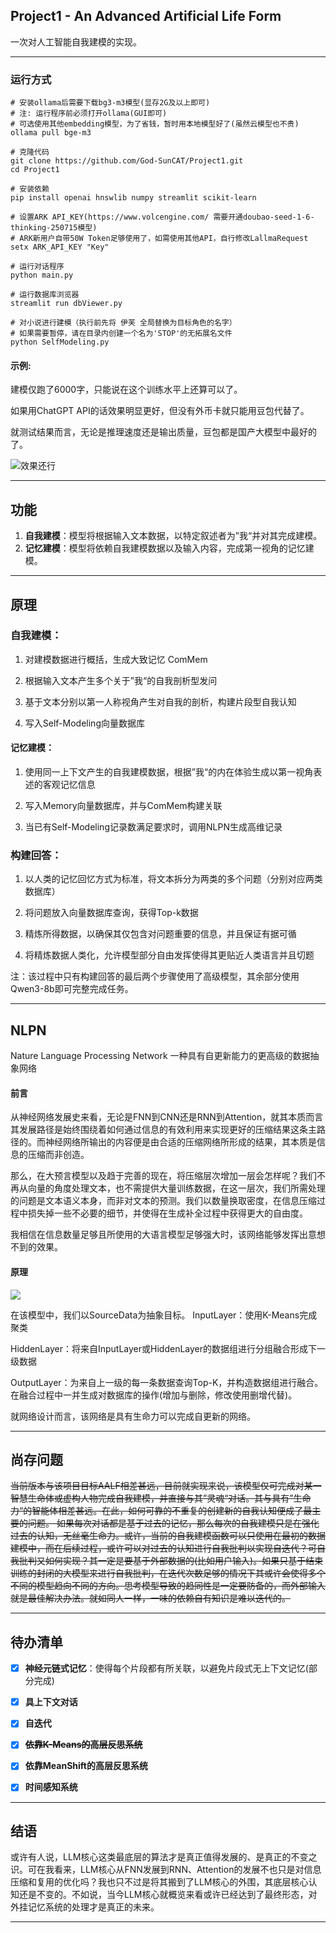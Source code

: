 ## Project1 - An Advanced Artificial Life Form

一次对人工智能自我建模的实现。

---

### 运行方式

```
# 安装ollama后需要下载bg3-m3模型(显存2G及以上即可)
# 注: 运行程序前必须打开ollama(GUI即可)
# 可选使用其他embedding模型，为了省钱，暂时用本地模型好了(虽然云模型也不贵)
ollama pull bge-m3
```

```
# 克隆代码
git clone https://github.com/God-SunCAT/Project1.git
cd Project1

# 安装依赖
pip install openai hnswlib numpy streamlit scikit-learn

# 设置ARK API_KEY(https://www.volcengine.com/ 需要开通doubao-seed-1-6-thinking-250715模型)
# ARK新用户自带50W Token足够使用了，如需使用其他API，自行修改LallmaRequest
setx ARK_API_KEY "Key"

# 运行对话程序
python main.py

# 运行数据库浏览器
streamlit run dbViewer.py

# 对小说进行建模（执行前先将 伊芙 全局替换为目标角色的名字）
# 如果需要暂停，请在目录内创建一个名为'STOP'的无拓展名文件
python SelfModeling.py
```

#### 示例:

建模仅跑了6000字，只能说在这个训练水平上还算可以了。

如果用ChatGPT API的话效果明显更好，但没有外币卡就只能用豆包代替了。

就测试结果而言，无论是推理速度还是输出质量，豆包都是国产大模型中最好的了。

![效果还行](./other/img/img1.png)

---

## 功能

1. **自我建模**：模型将根据输入文本数据，以特定叙述者为”我“并对其完成建模。
2. **记忆建模**：模型将依赖自我建模数据以及输入内容，完成第一视角的记忆建模。

---

## 原理

### 自我建模：

1. 对建模数据进行概括，生成大致记忆 ComMem

2. 根据输入文本产生多个关于”我“的自我剖析型发问

3. 基于文本分别以第一人称视角产生对自我的剖析，构建片段型自我认知

4. 写入Self-Modeling向量数据库

#### 记忆建模：

1. 使用同一上下文产生的自我建模数据，根据”我“的内在体验生成以第一视角表述的客观记忆信息

2. 写入Memory向量数据库，并与ComMem构建关联

3. 当已有Self-Modeling记录数满足要求时，调用NLPN生成高维记录

### 构建回答：

1. 以人类的记忆回忆方式为标准，将文本拆分为两类的多个问题（分别对应两类数据库）

2. 将问题放入向量数据库查询，获得Top-k数据

3. 精炼所得数据，以确保其仅包含对问题重要的信息，并且保证有据可循

4. 将精炼数据人类化，允许模型部分自由发挥使得其更贴近人类语言并且切题

注：该过程中只有构建回答的最后两个步骤使用了高级模型，其余部分使用Qwen3-8b即可完整完成任务。

---

## NLPN

Nature Language Processing Network
一种具有自更新能力的更高级的数据抽象网络

#### 前言

从神经网络发展史来看，无论是FNN到CNN还是RNN到Attention，就其本质而言其发展路径是始终围绕着如何通过信息的有效利用来实现更好的压缩结果这条主路径的。而神经网络所输出的内容便是由合适的压缩网络所形成的结果，其本质是信息的压缩而非创造。

那么，在大预言模型以及趋于完善的现在，将压缩层次增加一层会怎样呢？我们不再从向量的角度处理文本，也不需提供大量训练数据，在这一层次，我们所需处理的问题是文本语义本身，而非对文本的预测。我们以数量换取密度，在信息压缩过程中损失掉一些不必要的细节，并使得在生成补全过程中获得更大的自由度。

我相信在信息数量足够且所使用的大语言模型足够强大时，该网络能够发挥出意想不到的效果。

#### 原理

![](./other/img/NLPN.jpg)

在该模型中，我们以SourceData为抽象目标。
InputLayer：使用K-Means完成聚类

HiddenLayer：将来自InputLayer或HiddenLayer的数据组进行分组融合形成下一级数据

OutputLayer：为来自上一级的每一条数据查询Top-K，并构造数据组进行融合。在融合过程中一并生成对数据库的操作(增加与删除，修改使用删增代替)。

就网络设计而言，该网络是具有生命力可以完成自更新的网络。

---

## 尚存问题

~~当前版本与该项目目标AALF相差甚远，目前就实现来说，该模型仅可完成对某一智慧生命体或虚构人物完成自我建模，并直接与其”灵魂“对话。其与具有”生命力“的智能体相差甚远。在此，如何可靠的不重复的创建新的自我认知便成了最主要的问题。
如果每次对话都是基于过去的记忆，那么每次的自我建模只是在强化过去的认知，无丝毫生命力。或许，当前的自我建模函数可以只使用在最初的数据建模中，而在后续过程，或许可以对过去的认知进行自我批判以实现自迭代？可自我批判又如何实现？其一定是要基于外部数据的(比如用户输入)。如果只基于结束训练的封闭的大模型来进行自我批判，在迭代次数足够的情况下其或许会使得多个不同的模型趋向不同的方向。思考模型导致的趋同性是一定要防备的，而外部输入就是最佳解决办法。就如同人一样，一味的依赖自有知识是难以迭代的。~~

---

## 待办清单

- [x] **神经元链式记忆**：使得每个片段都有所关联，以避免片段式无上下文记忆(部分完成)

- [x] **具上下文对话**

- [x] **自迭代**

- [x] ~~**依靠K-Means的高层反思系统**~~

- [x] **依靠MeanShift的高层反思系统**

- [x] **时间感知系统**

---

## 结语

或许有人说，LLM核心这类最底层的算法才是真正值得发展的、是真正的不变之识。可在我看来，LLM核心从FNN发展到RNN、Attention的发展不也只是对信息压缩和复用的优化吗？我也只不过是将其搬到了LLM核心的外围，其底层核心认知还是不变的。不如说，当今LLM核心就概览来看或许已经达到了最终形态，对外挂记忆系统的处理才是真正的未来。

---
